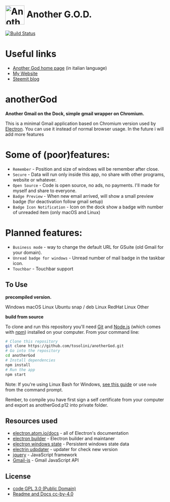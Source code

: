 # <img src="https://software.tosolini.info/wp-content/uploads/sites/5/2018/08/gmailicon@2x.png" width="60px" align="center" alt="Another God"> Another G.O.D.

[![Build Status](https://travis-ci.com/tosolini/anotherGod.svg?branch=master)](https://travis-ci.com/tosolini/anotherGod)

# Useful links
- [Another God home page](https://software.tosolini.info/ita/anothergod) (in italian language)
- [My Website](https://tosolini.info)
- [Steemit blog](https://steemit.com/@tosolini)

# anotherGod

**Another Gmail on the Dock, simple gmail wrapper on Chromium.**

This is a minimal Gmail application based on Chromium version used by [Electron](http://electron.atom.io). You can use it instead of normal browser usage. In the future i will add more features


# Some of (poor)features:

- `Remember` - Position and size of windows will be remember after close.
- `Secure` - Data will run only inside this app, no share with other programs, website or whatever.
- `Open Source` - Code is open source, no ads, no payments. I'll made for myself and share to everyone.
- `Badge Preview` - When new email arrived, will show a small preview badge (for deactivation follow gmail setup)
- `Badge Icon Notification` - Icon on the dock show a badge with number of unreaded item (only macOS and Linux)

# Planned features:

- `Business mode` - way to change the default URL for GSuite (old Gmail for your domain).
- `Unread badge for windows` - Unread number of mail badge in the taskbar icon.
- `Touchbar` - Touchbar support

## To Use

**precompiled version.**

Windows
macOS
Linux Ubuntu snap / deb
Linux RedHat
Linux Other

**build from source**

To clone and run this repository you'll need [Git](https://git-scm.com) and [Node.js](https://nodejs.org/en/download/) (which comes with [npm](http://npmjs.com)) installed on your computer. From your command line:

```bash
# Clone this repository
git clone https://github.com/tosolini/anotherGod.git
# Go into the repository
cd anotherGod
# Install dependencies
npm install
# Run the app
npm start
```

Note: If you're using Linux Bash for Windows, [see this guide](https://www.howtogeek.com/261575/how-to-run-graphical-linux-desktop-applications-from-windows-10s-bash-shell/) or use `node` from the command prompt.

Rember, to compile you have first sign a self certificate from your computer and export as anotherGod.p12 into private folder.

## Resources used

- [electron.atom.io/docs](https://electron.atom.io/docs) - all of Electron's documentation
- [electron builder](https://electron.build) - Electron builder and maintaner
- [electron windows state](https://github.com/mawie81/electron-window-state#readme) - Persistent windows state data
- [electrin udpdater](https://github.com/mawie81/electron-window-state#readme) - updater for check new version
- [jquery](https://jquery.com) - JavaScript framework
- [Gmail-js](https://github.com/KartikTalwar/gmail.js) - Gmail JavaScript API

## License

- [code GPL 3.0 (Public Domain)](LICENSE.md)
- [Readme and Docs cc-by-4.0](http://creativecommons.org/licenses/by-nc-sa/4.0/)

